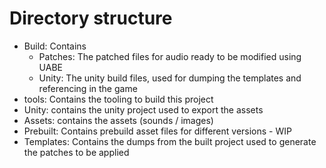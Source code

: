 # Directory structure
- Build: Contains
    - Patches: The patched files for audio ready to be modified using UABE
    - Unity: The unity build files, used for dumping the templates and referencing in the game
- tools: Contains the tooling to build this project
- Unity: contains the unity project used to export the assets
- Assets: contains the assets (sounds / images)
- Prebuilt: Contains prebuild asset files for different versions - WIP
- Templates: Contains the dumps from the built project used to generate the patches to be applied